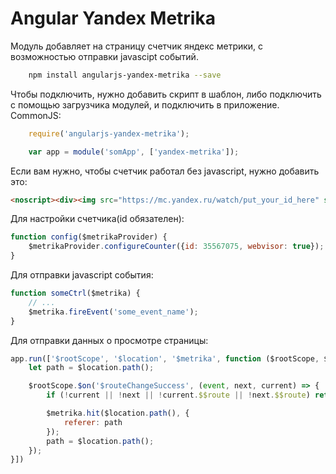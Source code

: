 # Angular Yandex Metrika
Модуль добавляет на страницу счетчик яндекс метрики, с возможностью отправки javascipt событий.
```sh
    npm install angularjs-yandex-metrika --save
```
Чтобы подключить, нужно добавить скрипт в шаблон, либо подключить с помощью загрузчика модулей, и подключить в приложение.
CommonJS:
```javascript
    require('angularjs-yandex-metrika');
```
```javascript
    var app = module('somApp', ['yandex-metrika']);
```
Если вам нужно, чтобы счетчик работал без javascript, нужно добавить это:
```html
<noscript><div><img src="https://mc.yandex.ru/watch/put_your_id_here" style="position:absolute; left:-9999px;" alt="" /></div></noscript>
```
Для настройки счетчика(id обязателен):
```javascript
function config($metrikaProvider) {
    $metrikaProvider.configureCounter({id: 35567075, webvisor: true});
}
```
Для отправки javascript события:
```javascript
function someCtrl($metrika) {
    // ...
    $metrika.fireEvent('some_event_name');
}
```
Для отправки данных о просмотре страницы:
```javascript
app.run(['$rootScope', '$location', '$metrika', function ($rootScope, $location, $metrika) {
    let path = $location.path();

    $rootScope.$on('$routeChangeSuccess', (event, next, current) => {
        if (!current || !next || !current.$$route || !next.$$route) return;

        $metrika.hit($location.path(), {
            referer: path
        });
        path = $location.path();
    });
}])
```
